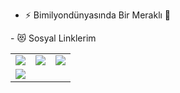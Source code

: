 - ⚡ Bimilyondünyasında Bir Meraklı 🤣

<table class="center">
<tr> 
         - 😻 Sosyal Linklerim
 </tr>
<tr>
  
<td><a href="https://instagram.com/hakandinger">
<img src="https://img.shields.io/badge/Instagram-E4405F?style=for-the-badge&logo=instagram&logoColor=white">
</a> 
<td><a href="https://twitter.com/dinger_hakan">
<img src="https://img.shields.io/badge/Twitter-1DA1F2?style=for-the-badge&logo=twitter&logoColor=white">
</a>
<td><a href="https://github.com/hakandinger">
<img src="https://img.shields.io/badge/GitHub-100000?style=for-the-badge&logo=github&logoColor=white">
  </a> </tr>
  <tr>

<td><a href="mailto:hdngr@hotmail.com.tr">
<img src="https://img.shields.io/badge/Gmail-D14836?style=for-the-badge&logo=gmail&logoColor=white">
</a>

  </tr>
</table>

<br></br>
